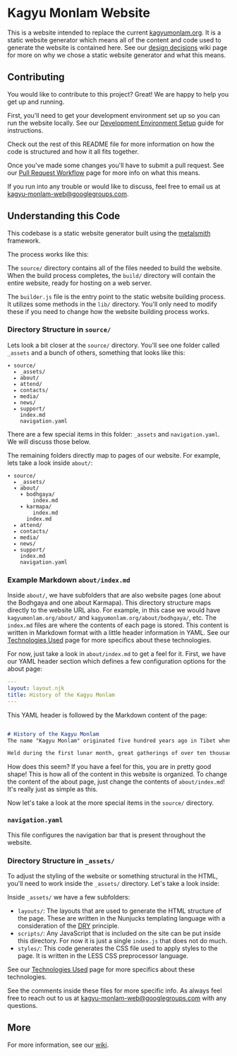 # Kagyu Monlam Website
This is a website intended to replace the current [kagyumonlam.org](http://kagyumonlam.org/English/News/news_main.html).  It is a static website generator which means all of the content and code used to generate the website is contained here.  See our [design decisions](https://github.com/karmapa/kagyumonlam.org/wiki/Design-Decisions) wiki page for more on why we chose a static website generator and what this means.

## Contributing
You would like to contribute to this project? Great! We are happy to help you get up and running.

First, you'll need to get your development environment set up so you can run the website locally.  See our [Development Environment Setup](https://github.com/karmapa/kagyumonlam.org/wiki/Development-Environment-Setup) guide for instructions.

Check out the rest of this README file for more information on how the code is structured and how it all fits together.

Once you've made some changes you'll have to submit a pull request.  See our [Pull Request Workflow](https://github.com/karmapa/kagyumonlam.org/wiki/Pull-Request-Workflow) page for more info on what this means.

If you run into any trouble or would like to discuss, feel free to email us at [kagyu-monlam-web@googlegroups.com](mailto:kagyu-monlam-web@googlegroups.com).

## Understanding this Code
This codebase is a static website generator built using the [metalsmith](http://www.metalsmith.io/) framework.

The process works like this:


The `source/` directory contains all of the files needed to build the website.  When the build process completes, the `build/` directory will contain the entire website, ready for hosting on a web server.

The `builder.js` file is the entry point to the static website building process.  It utilizes some methods in the `lib/` directory.  You'll only need to modify these if you need to change how the website building process works.

### Directory Structure in `source/`
Lets look a bit closer at the `source/` directory.  You'll see one folder called `_assets` and a bunch of others, something that looks like this:

	▾ source/
	  ▸ _assets/
	  ▸ about/
	  ▸ attend/
	  ▸ contacts/
	  ▸ media/
	  ▸ news/
	  ▸ support/
		index.md
		navigation.yaml

There are a few special items in this folder: `_assets` and `navigation.yaml`.  We will discuss those below.

The remaining folders directly map to pages of our website.  For example, lets take a look inside `about/`:

	▾ source/
	  ▸ _assets/
	  ▾ about/
		▾ bodhgaya/
			index.md
		▾ karmapa/
			index.md
		  index.md
	  ▸ attend/
	  ▸ contacts/
	  ▸ media/
	  ▸ news/
	  ▸ support/
		index.md
		navigation.yaml

### Example Markdown `about/index.md`
Inside `about/`, we have subfolders that are also website pages (one about the Bodhgaya and one about Karmapa).  This directory structure maps directly to the website URL also.  For example, in this case we would have `kagyumonlam.org/about/` and `kagyumonlam.org/about/bodhgaya/`, etc.  The `index.md` files are where the contents of each page is stored.  This content is written in Markdown format with a little header information in YAML.  See our [Technologies Used](https://github.com/karmapa/kagyumonlam.org/wiki/Technologies-Used) page for more specifics about these technologies.

For now, just take a look in `about/index.md` to get a feel for it.  First, we have our YAML header section which defines a few configuration options for the about page:

```yaml
---
layout: layout.njk
title: History of the Kagyu Monlam
---
```

This YAML header is followed by the Markdown content of the page:

```markdown

# History of the Kagyu Monlam
The name "Kagyu Monlam" originated five hundred years ago in Tibet when the [Seventh Karmapa Chödrak Gyatso](http://kagyuoffice.org/kagyu-lineage/the-golden-rosary/the-7th-karmapa-tashi-paljor/) established an annual prayer festival in order to restore the Vinaya discipline that had grown lax among the sangha, to make offerings to the buddhas, and to inspire sincere faith among those who saw or  heard it, through the grandeur of the Buddhist teachings, and the individuals present.

Held during the first lunar month, great gatherings of over ten thousand members of the sangha assembled at the Monlam. Under the guidance of the Karmapa, they performed the liturgy of the Twenty-Branch...
```

How does this seem?  If you have a feel for this, you are in pretty good shape!  This is how all of the content in this website is organized.  To change the content of the about page, just change the contents of `about/index.md`!  It's really just as simple as this.

Now let's take a look at the more special items in the `source/` directory.

### `navigation.yaml`
This file configures the navigation bar that is present throughout the website.

### Directory Structure in `_assets/`
To adjust the styling of the website or something structural in the HTML, you'll need to work inside the `_assets/` directory.  Let's take a look inside:

Inside `_assets/` we have a few subfolders:

* `layouts/`: The layouts that are used to generate the HTML structure of the page.  These are written in the Nunjucks templating language with a consideration of the [DRY](https://en.wikipedia.org/wiki/Don%27t_repeat_yourself) principle.
* `scripts/`: Any JavaScript that is included on the site can be put inside this directory.  For now it is just a single `index.js` that does not do much.
* `styles/`: This code generates the CSS file used to apply styles to the page.  It is written in the LESS CSS preprocessor language.

See our [Technologies Used](https://github.com/karmapa/kagyumonlam.org/wiki/Technologies-Used) page for more specifics about these technologies.

See the comments inside these files for more specific info.  As always feel free to reach out to us at [kagyu-monlam-web@googlegroups.com](mailto:kagyu-monlam-web@googlegroups.com) with any questions.

## More
For more information, see our [wiki](https://github.com/karmapa/kagyumonlam.org/wiki/).
